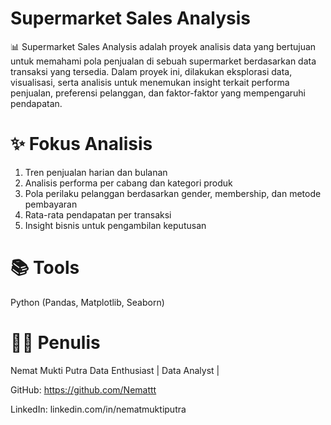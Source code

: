 # **Supermarket Sales Analysis**
📊 Supermarket Sales Analysis adalah proyek analisis data yang bertujuan untuk memahami pola penjualan di sebuah supermarket berdasarkan data transaksi yang tersedia.
Dalam proyek ini, dilakukan eksplorasi data, visualisasi, serta analisis untuk menemukan insight terkait performa penjualan, preferensi pelanggan, dan faktor-faktor yang mempengaruhi pendapatan.

# **✨ Fokus Analisis**
1. Tren penjualan harian dan bulanan
2. Analisis performa per cabang dan kategori produk
3. Pola perilaku pelanggan berdasarkan gender, membership, dan metode pembayaran
4. Rata-rata pendapatan per transaksi
5. Insight bisnis untuk pengambilan keputusan

# **📚 Tools**
Python (Pandas, Matplotlib, Seaborn)

# **👨‍💻 Penulis**
Nemat Mukti Putra
Data Enthusiast | Data Analyst | 

GitHub: https://github.com/Nemattt 


LinkedIn: linkedin.com/in/nematmuktiputra  
